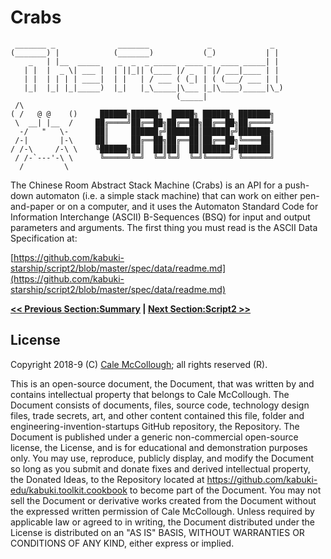 # Crabs

```AsciiArt
 _______ _              _______             _             _  
(_______) |            (_______)           (_)           | |
    _   | |__  _____    _  _  _ _____  ____ _  ____ _____| |
   | |  |  _ \| ___ |  | ||_|| (____ |/ _  | |/ ___|____ | |
   | |  | | | | ____|  | |   | / ___ ( (_| | ( (___/ ___ | |
   |_|  |_| |_|_____)  |_|   |_\_____|\___ |_|\____)_____|\_)
                                     (_____|                                
 /\
( /   @ @    ()     ██████╗██████╗  █████╗ ██████╗ ███████╗
 \  __| |__  /     ██╔════╝██╔══██╗██╔══██╗██╔══██╗██╔════╝
  -/   "   \-      ██║     ██████╔╝███████║██████╔╝███████╗
 /-|       |-\     ██║     ██╔══██╗██╔══██║██╔══██╗╚════██║
/ /-\     /-\ \    ╚██████╗██║  ██║██║  ██║██████╔╝███████║
 / /-`---'-\ \      ╚═════╝╚═╝  ╚═╝╚═╝  ╚═╝╚═════╝ ╚══════╝
  /         \     
```

The Chinese Room Abstract Stack Machine (Crabs) is an API for a push-down automaton (i.e. a simple stack machine) that can work on either pen-and-paper or on a computer, and it uses the Automaton Standard Code for Information Interchange (ASCII) B-Sequences (BSQ) for input and output parameters and arguments. The first thing you must read is the ASCII Data Specification at:

[https://github.com/kabuki-starship/script2/blob/master/spec/data/readme.md](https://github.com/kabuki-starship/script2/blob/master/spec/data/readme.md)

**[<< Previous Section:Summary](./summary.md) | [Next Section:Script2 >>](../script2/readme.md)**

## License

Copyright 2018-9 (C) [Cale McCollough](https://calemccollough.github.io); all rights reserved (R).

This is an open-source document, the Document, that was written by and contains intellectual property that belongs to Cale McCollough. The Document consists of documents, files, source code, technology design files, trade secrets, art, and other content contained this file, folder and engineering-invention-startups GitHub repository, the Repository. The Document is published under a generic non-commercial open-source license, the License, and is for educational and demonstration purposes only. You may use, reproduce, publicly display, and modify the Document so long as you submit and donate fixes and derived intellectual property, the Donated Ideas, to the Repository located at <https://github.com/kabuki-edu/kabuki.toolkit.cookbook> to become part of the Document. You may not sell the Document or derivative works created from the Document without the expressed written permission of Cale McCollough. Unless required by applicable law or agreed to in writing, the Document distributed under the License is distributed on an "AS IS" BASIS, WITHOUT WARRANTIES OR CONDITIONS OF ANY KIND, either express or implied.
